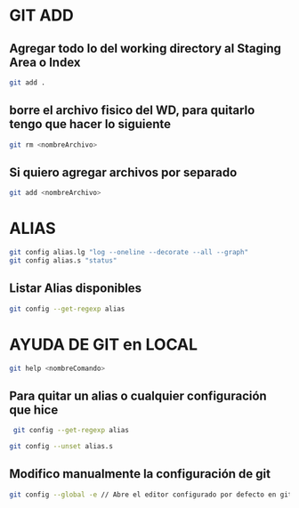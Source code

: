 # GIT ADD

## Agregar todo lo del working directory al Staging Area o Index

```bash
git add .
```

## borre el archivo fisico del WD, para quitarlo tengo que hacer lo siguiente

```bash
git rm <nombreArchivo>
```

## Si quiero agregar archivos por separado

```bash
git add <nombreArchivo>
```

# ALIAS
```bash
git config alias.lg "log --oneline --decorate --all --graph"
git config alias.s "status"
```
## Listar Alias disponibles
```bash
git config --get-regexp alias
```

# AYUDA DE GIT en LOCAL

```bash
git help <nombreComando>
```

## Para quitar un alias o cualquier configuración que hice

```bash
 git config --get-regexp alias
 ```
 
 ```bash
 git config --unset alias.s
 ```
 ## Modifico manualmente la configuración de git
 ```bash
 git config --global -e // Abre el editor configurado por defecto en git 
 ```